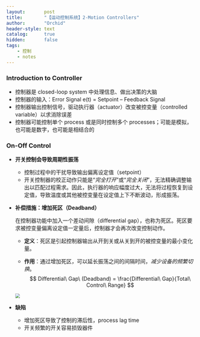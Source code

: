 ```yaml
---
layout:       post
title:        "【运动控制系统】2-Motion Controllers"
author:       "Orchid"
header-style: text
catalog:      true
hidden:       false
tags:
    - 控制
    - notes
---
```




### Introduction to Controller

* 控制器是 closed-loop system 中处理信息、做出决策的大脑
* 控制器的输入：Error Signal e(t) = Setpoint – Feedback Signal
* 控制器输出控制信号，驱动执行器（actuator）改变被控变量（controlled variable）以求消除误差
* 控制器可能控制单个 process 或是同时控制多个 processes；可能是模拟，也可能是数字，也可能是相结合的

### On-Off Control

* **开关控制会导致周期性振荡**

  * 控制过程中的干扰导致输出偏离设定值（setpoint）
  * 开关控制器的校正动作只能是“*完全打开*”或“*完全关闭*”，无法精确调整输出以匹配过程需求。因此，执行器的响应幅度过大，无法将过程恢复到设定值，导致温度或其他被控变量在设定值上下不断波动，形成振荡。

* **补偿措施：增加死区（Deadband）**

  在控制器功能中加入一个差动间隙（differential gap），也称为死区。死区要求被控变量偏离设定值一定量后，控制器才会再次改变控制动作。

  - **定义**：死区是引起控制器输出从开到关或从关到开的被控变量的最小变化量。

  - **作用**：通过增加死区，可以延长振荡之间的间隔时间，*减少设备的频繁切换*。
    $$
    Differential\ Gap\ (Deadband) = \frac{Differential\ Gap}{Total\ Control\ Range}
    $$

  <img src="{{ site.baseurl }}/img/【运动控制系统】/image.png" style="zoom:75%;" />

* **缺陷**

  * 增加死区导致了控制的滞后性，process lag time
  * 开关频繁的开关容易损毁器件

